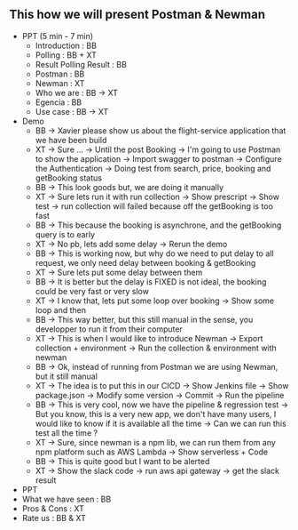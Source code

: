 This how we will present Postman & Newman
-----------------------------------------

- PPT (5 min - 7 min)
  - Introduction : BB
  - Polling : BB + XT
  - Result Polling Result : BB
  - Postman : BB
  - Newman : XT
  - Who we are : BB -> XT
  - Egencia : BB
  - Use case : BB -> XT  
- Demo 
  - BB  -> Xavier please show us about the flight-service application that we have been build
  - XT  -> Sure ... -> Until the post Booking
        -> I'm going to use Postman to show the application
        -> Import swagger to postman
        -> Configure the Authentication 
        -> Doing test from search, price, booking and getBooking status
  - BB  -> This look goods but, we are doing it manually
  - XT  -> Sure lets run it with run collection
        -> Show prescript
        -> Show test
        -> run collection will failed because off the getBooking is too fast
  - BB  -> This because the booking is asynchrone, and the getBooking query is to early
  - XT  -> No pb, lets add some delay
        -> Rerun the demo
  - BB  -> This is working now, but why do we need to put delay to all request, we only need delay between booking & getBooking
  - XT  -> Sure lets put some delay between them
  - BB  -> It is better but the delay is FIXED is not ideal, the booking could be very fast or very slow
  - XT  -> I know that, lets put some loop over booking 
        -> Show some loop and then 
  - BB  -> This way better, but this still manual in the sense, you developper to run it from their computer
  - XT  -> This is when I would like to introduce Newman
        -> Export collection + environment
        -> Run the collection & environment with newman
  - BB  -> Ok, instead of running from Postman we are using Newman, but it still manual
  - XT  -> The idea is to put this in our CICD
        -> Show Jenkins file
        -> Show package.json
        -> Modify some version
        -> Commit 
        -> Run the pipeline
  - BB  -> This is very cool, now we have the pipeline & regression test
        -> But you know, this is a very new app, we don't have many users, I would like to know if it is available all the time
        -> Can we can run this test all the time ?        
  - XT  -> Sure, since newman is a npm lib, we can run them from any npm platform such as AWS Lambda
        -> Show serverless + Code
  - BB  -> This is quite good but I want to be alerted
  - XT  -> Show the slack code
        -> run aws api gateway
        -> get the slack result
 - PPT
  - What we have seen : BB
  - Pros & Cons : XT
  - Rate us : BB & XT
      

